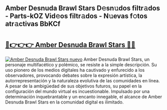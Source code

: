 ## Amber Desnuda Brawl Stars D𝚎sn𝚞dos filtr𝚊dos - Parts-kOZ Vid𝚎os filtr𝚊dos - N𝚞evas f𝚘tos atr𝚊ctivas BbKCf

# <h2><a href="http://mb44a9.tromn.icu/?c=Amber+Desnuda+Brawl+Stars">🔗👉👉👉 Amber Desnuda Brawl Stars 🔗🔗</a></h2>

[![Amber Desnuda Brawl Stars nuevo](https://i.imgur.com/pEAQMta.gif)](http://mb44a9.tromn.icu/?c=Amber+Desnuda+Brawl+Stars)
Amber Desnuda Brawl Stars, un personaje multifacético y polémico, se resiste a la simple descripción. Su uso pionero de los medios digitales ha cautivado y enfurecido a los observadores, provocando debates sobre la expresión artística, la autorrepresentación y la naturaleza evolutiva de las comunidades en línea. A pesar de la ambigüedad de sus objetivos futuros, su papel en la configuración del mundo virtual es incuestionable. Impulsado por una determinación inquebrantable y un encanto innegable, el alcance de Amber Desnuda Brawl Stars en la comunidad digital es ilimitado.
